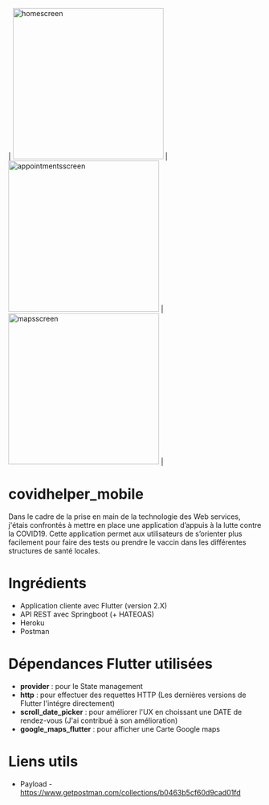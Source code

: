 
| <img width="300" alt="homescreen" src="https://user-images.githubusercontent.com/65053170/175035653-8693fd3c-8529-4b31-aa32-5131a8210efd.jpeg"> | <img width="300" alt="appointmentsscreen" src="https://user-images.githubusercontent.com/65053170/175037672-02484187-8e83-41a7-89be-2a7ce5ac9124.jpeg"> | <img width="300" alt="mapsscreen" src="https://user-images.githubusercontent.com/65053170/175035705-dbed31d7-5185-47ed-b6dd-763678865836.jpeg"> |

# covidhelper_mobile

Dans le cadre de la prise en main de la technologie des Web services, j'étais confrontés à mettre en place une application d’appuis à la lutte contre la COVID19.
Cette application permet aux utilisateurs de s’orienter plus facilement pour faire des tests ou prendre le vaccin dans les différentes structures de santé locales.

# Ingrédients
- Application cliente avec Flutter (version 2.X)
- API REST avec Springboot (+ HATEOAS)
- Heroku
- Postman

# Dépendances Flutter utilisées
 
 - __provider__ : pour le State management
 - __http__ : pour effectuer des requettes HTTP (Les dernières versions de Flutter l'intégre directement)
 - __scroll_date_picker__ : pour améliorer l'UX en choissant une DATE de rendez-vous (J'ai contribué à son amélioration)
 - __google_maps_flutter__ : pour afficher une Carte Google maps

# Liens utils
- Payload - https://www.getpostman.com/collections/b0463b5cf60d9cad01fd
